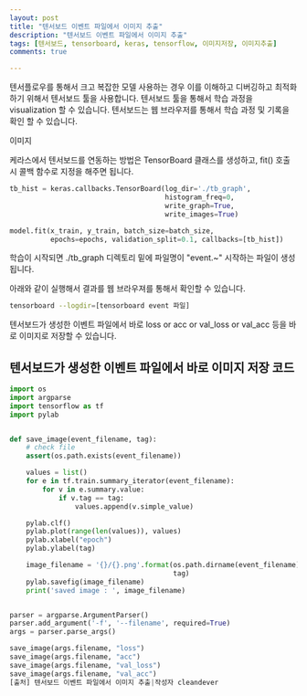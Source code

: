 ```yaml
---
layout: post
title: "텐서보드 이벤트 파일에서 이미지 추출"
description: "텐서보드 이벤트 파일에서 이미지 추출"
tags: [텐서보드, tensorboard, keras, tensorflow, 이미지저장, 이미지추출]
comments: true

---
```


텐서플로우를 통해서 크고 복잡한 모델 사용하는 경우 이를 이해하고 디버깅하고 최적화하기 위해서 텐서보드 툴을 사용합니다. 텐서보드 툴을 통해서 학습 과정을 visualization 할 수 있습니다. 텐서보드는 웹 브라우저를 통해서 학습 과정 및 기록을 확인 할 수 있습니다.



이미지



케라스에서 텐서보드를 연동하는 방법은 TensorBoard 클래스를 생성하고, fit() 호출시 콜백 함수로 지정을 해주면 됩니다.

```python
tb_hist = keras.callbacks.TensorBoard(log_dir='./tb_graph',
                                      histogram_freq=0,
                                      write_graph=True,
                                      write_images=True)

model.fit(x_train, y_train, batch_size=batch_size,
          epochs=epochs, validation_split=0.1, callbacks=[tb_hist])
```



학습이 시작되면 ./tb_graph 디렉토리 밑에 파일명이 "event.~" 시작하는 파일이 생성됩니다.

아래와 같이 실행해서 결과를 웹 브라우져를 통해서 확인할 수 있습니다.

```bash
tensorboard --logdir=[tensorboard event 파일]
```



텐서보드가 생성한 이벤트 파일에서 바로 loss or acc or val_loss or val_acc 등을 바로 이미지로 저장할 수 있습니다.



## 텐서보드가 생성한 이벤트 파일에서 바로 이미지 저장 코드

```python
import os
import argparse
import tensorflow as tf
import pylab


def save_image(event_filename, tag):
    # check file
    assert(os.path.exists(event_filename))

    values = list()
    for e in tf.train.summary_iterator(event_filename):
        for v in e.summary.value:
            if v.tag == tag:
                values.append(v.simple_value)

    pylab.clf()
    pylab.plot(range(len(values)), values)
    pylab.xlabel("epoch")
    pylab.ylabel(tag)

    image_filename = '{}/{}.png'.format(os.path.dirname(event_filename),
                                        tag)
    pylab.savefig(image_filename)
    print('saved image : ', image_filename)


parser = argparse.ArgumentParser()
parser.add_argument('-f', '--filename', required=True)
args = parser.parse_args()

save_image(args.filename, "loss")
save_image(args.filename, "acc")
save_image(args.filename, "val_loss")
save_image(args.filename, "val_acc")
[출처] 텐서보드 이벤트 파일에서 이미지 추출|작성자 cleandever
```





